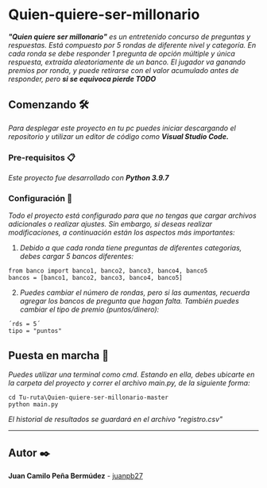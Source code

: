 # Quien-quiere-ser-millonario

_**"Quien quiere ser millonario"** es un entretenido concurso de preguntas y respuestas. Está compuesto por 5 rondas de diferente nivel y categoría.
En cada ronda se debe responder 1 pregunta de opción múltiple y única respuesta, extraída aleatoriamente de un banco. El jugador va
ganando premios por ronda, y puede retirarse con el valor acumulado antes de responder, pero **si se equivoca pierde TODO**_

## Comenzando 🛠️

_Para desplegar este proyecto en tu pc puedes iniciar descargando el repositorio y utilizar un editor de código como **Visual Studio Code.**_

### Pre-requisitos 📋

_Este proyecto fue desarrollado con **Python 3.9.7**_

### Configuración 🔧

_Todo el proyecto está configurado para que no tengas que cargar archivos adicionales o realizar ajustes. Sin embargo, si deseas realizar modificaciones,
a continuación están los aspectos más importantes:_

1. _Debido a que cada ronda tiene preguntas de diferentes categorias, debes cargar 5 bancos diferentes:_

```
from banco import banco1, banco2, banco3, banco4, banco5
bancos = [banco1, banco2, banco3, banco4, banco5]
```

2. _Puedes cambiar el número de rondas, pero si las aumentas, recuerda agregar los bancos de pregunta que hagan falta.
También puedes cambiar el tipo de premio (puntos/dinero):_

```
´rds = 5´
tipo = "puntos"
```

## Puesta en marcha 🚀

_Puedes utilizar una terminal como cmd. Estando en ella, debes ubicarte en la carpeta del proyecto y correr el archivo main.py, de la siguiente forma:_

```
cd Tu-ruta\Quien-quiere-ser-millonario-master
python main.py
```

_El historial de resultados se guardará en el archivo "registro.csv"_

---
## Autor ✒️

**Juan Camilo Peña Bermúdez** - [juanpb27](https://github.com/juanpb27)


